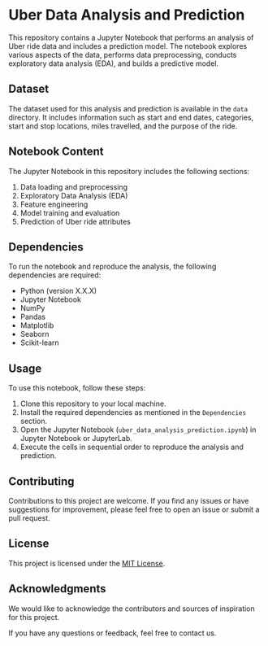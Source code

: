 # Uber Data Analysis and Prediction

This repository contains a Jupyter Notebook that performs an analysis of Uber ride data and includes a prediction model. The notebook explores various aspects of the data, performs data preprocessing, conducts exploratory data analysis (EDA), and builds a predictive model.

## Dataset

The dataset used for this analysis and prediction is available in the `data` directory. It includes information such as start and end dates, categories, start and stop locations, miles travelled, and the purpose of the ride.

## Notebook Content

The Jupyter Notebook in this repository includes the following sections:

1. Data loading and preprocessing
2. Exploratory Data Analysis (EDA)
3. Feature engineering
4. Model training and evaluation
5. Prediction of Uber ride attributes

## Dependencies

To run the notebook and reproduce the analysis, the following dependencies are required:

- Python (version X.X.X)
- Jupyter Notebook
- NumPy
- Pandas
- Matplotlib
- Seaborn
- Scikit-learn

## Usage

To use this notebook, follow these steps:

1. Clone this repository to your local machine.
2. Install the required dependencies as mentioned in the `Dependencies` section.
3. Open the Jupyter Notebook (`uber_data_analysis_prediction.ipynb`) in Jupyter Notebook or JupyterLab.
4. Execute the cells in sequential order to reproduce the analysis and prediction.

## Contributing

Contributions to this project are welcome. If you find any issues or have suggestions for improvement, please feel free to open an issue or submit a pull request.

## License

This project is licensed under the [MIT License](LICENSE).

## Acknowledgments

We would like to acknowledge the contributors and sources of inspiration for this project.

If you have any questions or feedback, feel free to contact us.


